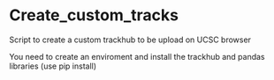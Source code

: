 # Create_custom_tracks
Script to create a custom trackhub to be upload on UCSC browser

You need to create an enviroment and install the trackhub and pandas libraries (use pip install)
